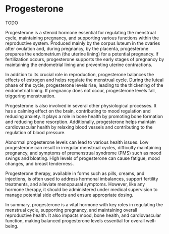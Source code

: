 <!--
source: ?
siblings: estrogen, progesterone, testosterone
tags: hormones
-->

# Progesterone

TODO

Progesterone is a steroid hormone essential for regulating the menstrual cycle, maintaining pregnancy, and supporting various functions within the reproductive system. Produced mainly by the corpus luteum in the ovaries after ovulation and, during pregnancy, by the placenta, progesterone prepares the endometrium (the uterine lining) for a potential pregnancy. If fertilization occurs, progesterone supports the early stages of pregnancy by maintaining the endometrial lining and preventing uterine contractions.

In addition to its crucial role in reproduction, progesterone balances the effects of estrogen and helps regulate the menstrual cycle. During the luteal phase of the cycle, progesterone levels rise, leading to the thickening of the endometrial lining. If pregnancy does not occur, progesterone levels fall, triggering menstruation.

Progesterone is also involved in several other physiological processes. It has a calming effect on the brain, contributing to mood regulation and reducing anxiety. It plays a role in bone health by promoting bone formation and reducing bone resorption. Additionally, progesterone helps maintain cardiovascular health by relaxing blood vessels and contributing to the regulation of blood pressure.

Abnormal progesterone levels can lead to various health issues. Low progesterone can result in irregular menstrual cycles, difficulty maintaining pregnancy, and symptoms of premenstrual syndrome (PMS) such as mood swings and bloating. High levels of progesterone can cause fatigue, mood changes, and breast tenderness.

Progesterone therapy, available in forms such as pills, creams, and injections, is often used to address hormonal imbalances, support fertility treatments, and alleviate menopausal symptoms. However, like any hormone therapy, it should be administered under medical supervision to manage potential side effects and ensure appropriate dosing.

In summary, progesterone is a vital hormone with key roles in regulating the menstrual cycle, supporting pregnancy, and maintaining overall reproductive health. It also impacts mood, bone health, and cardiovascular function, making balanced progesterone levels essential for overall well-being.
